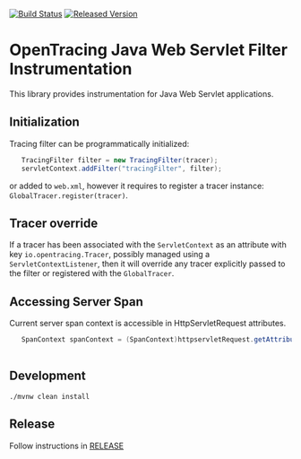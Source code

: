 [![Build Status][ci-img]][ci] [![Released Version][maven-img]][maven]

# OpenTracing Java Web Servlet Filter Instrumentation

This library provides instrumentation for Java Web Servlet applications.

## Initialization

Tracing filter can be programmatically initialized:
```java
   TracingFilter filter = new TracingFilter(tracer);
   servletContext.addFilter("tracingFilter", filter);
```

or added to `web.xml`, however it requires to register a tracer instance: `GlobalTracer.register(tracer)`.

## Tracer override

If a tracer has been associated with the `ServletContext` as an attribute with key `io.opentracing.Tracer`,
possibly managed using a `ServletContextListener`,
then it will override any tracer explicitly passed to the filter or registered with the `GlobalTracer`.

## Accessing Server Span
Current server span context is accessible in HttpServletRequest attributes.
```java
   SpanContext spanContext = (SpanContext)httpservletRequest.getAttribute(TracingFilter.SERVER_SPAN_CONTEXT);
   
```

## Development
```shell
./mvnw clean install
```

## Release
Follow instructions in [RELEASE](RELEASE.md)


   [ci-img]: https://travis-ci.org/opentracing-contrib/java-web-servlet-filter.svg?branch=master
   [ci]: https://travis-ci.org/opentracing-contrib/java-web-servlet-filter
   [maven-img]: https://img.shields.io/maven-central/v/io.opentracing.contrib/opentracing-web-servlet-filter.svg?maxAge=2592000
   [maven]: http://search.maven.org/#search%7Cga%7C1%7Copentracing-web-servlet-filter
